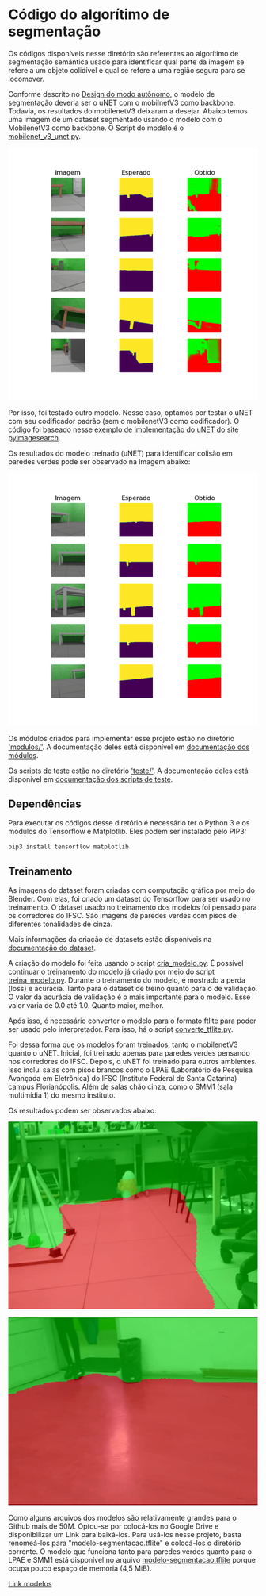 # Código do algorítimo de segmentação

Os códigos disponíveis nesse diretório são referentes ao algorítimo de segmentação semântica usado para identificar qual parte da imagem se refere a um objeto colidível e qual se refere a uma região segura para se locomover.

Conforme descrito no [Design do modo autônomo](../../../design/autonomo.md), o modelo de segmentação deveria ser o uNET com o mobilnetV3 como backbone. Todavia, os resultados do mobilenetV3 deixaram a desejar. Abaixo temos uma imagem de um dataset segmentado usando o modelo com o MobilenetV3 como backbone. O Script do modelo é o [mobilenet_v3_unet.py](modulos/mobilenet_v3_unet.py).

![Teste mobilenetV3](img/mobilenetV3-paredes-verdes.png)

Por isso, foi testado outro modelo. Nesse caso, optamos por testar o uNET com seu codificador padrão (sem o mobilenetV3 como codificador). O código foi baseado nesse [exemplo de implementação do uNET do site pyimagesearch](https://pyimagesearch.com/2022/02/21/u-net-image-segmentation-in-keras/).

Os resultados do modelo treinado (uNET) para identificar colisão em paredes verdes pode ser observado na imagem abaixo:

![Teste o uNET](img/unet-paredes-verdes.png)

Os módulos criados para implementar esse projeto estão no diretório ['modulos/'](modulos/). A documentação deles está disponível em [documentação dos módulos](../../docs/_build/markdown/_autosummary/codigo.segmentacao.modulos.md).

Os scripts de teste estão no diretório ['teste/'](teste/). A documentação deles está disponível em [documentação dos scripts de teste](../../docs/_build/markdown/_autosummary/codigo.segmentacao.teste.md).


## Dependências

Para executar os códigos desse diretório é necessário ter o Python 3 e os módulos do Tensorflow e Matplotlib. Eles podem ser instalado pelo PIP3:

```shell
pip3 install tensorflow matplotlib
```


## Treinamento

As imagens do dataset foram criadas com computação gráfica por meio do Blender. Com elas, foi criado um dataset do Tensorflow para ser usado no treinamento. O dataset usado no treinamento dos modelos foi pensado para os corredores do IFSC. São imagens de paredes verdes com pisos de diferentes tonalidades de cinza.

Mais informações da criação de datasets estão disponíveis na [documentação do dataset](datasets).

A criação do modelo foi feita usando o script [cria_modelo.py](cria_modelo.py). É possível continuar o treinamento do modelo já criado por meio do script [treina_modelo.py](treina_modelo.py). Durante o treinamento do modelo, é mostrado a perda (loss) e acurácia. Tanto para o dataset de treino quanto para o de validação. O valor da acurácia de validação é o mais importante para o modelo. Esse valor varia de 0.0 até 1.0. Quanto maior, melhor.

Após isso, é necessário converter o modelo para o formato ftlite para poder ser usado pelo interpretador. Para isso, há o script [converte_tflite.py](converte_tflite.py).

Foi dessa forma que os modelos foram treinados, tanto o mobilenetV3 quanto o uNET. Inicial, foi treinado apenas para paredes verdes pensando nos corredores do IFSC. Depois, o uNET foi treinado para outros ambientes. Isso inclui salas com pisos brancos como o LPAE (Laboratório de Pesquisa Avançada em Eletrônica) do IFSC (Instituto Federal de Santa Catarina) campus Florianópolis. Além de salas chão cinza, como o SMM1 (sala multimídia 1) do mesmo instituto.

Os resultados podem ser observados abaixo:

![LPAE](img/LPAE.png)

![SMM1](img/SMM1.png)

Como alguns arquivos dos modelos são relativamente grandes para o Github mais de 50M. Optou-se por colocá-los no Google Drive e disponibilizar um Link para baixá-los. Para usá-los nesse projeto, basta renomeá-los para "modelo-segmentacao.tflite" e colocá-los o diretório corrente. O modelo que funciona tanto para paredes verdes quanto para o LPAE e SMM1 está disponível no arquivo [modelo-segmentacao.tflite](modelo-segmentacao.tflite) porque ocupa pouco espaço de memória (4,5 MiB).

[Link modelos](https://drive.google.com/drive/folders/1dwD33YQNWmXR4oi_z7RVapRyitmweZZ_?usp=drive_link)
